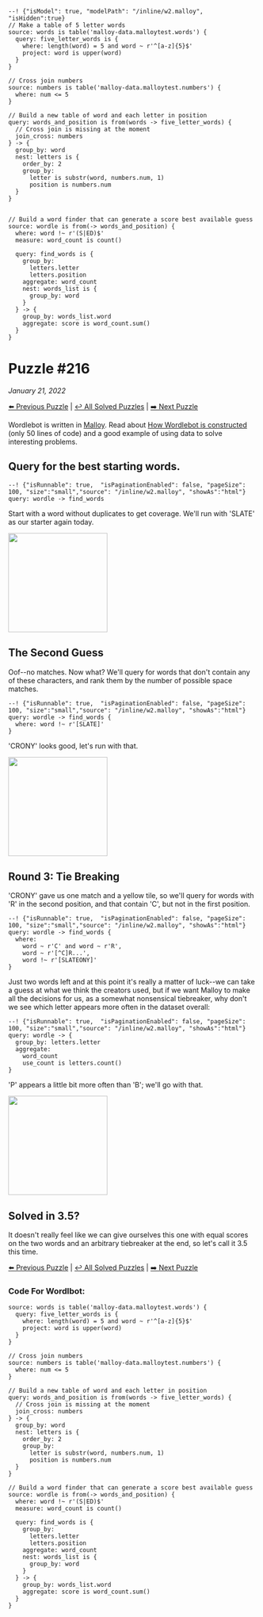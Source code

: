```malloy
--! {"isModel": true, "modelPath": "/inline/w2.malloy", "isHidden":true}
// Make a table of 5 letter words
source: words is table('malloy-data.malloytest.words') {
  query: five_letter_words is {
    where: length(word) = 5 and word ~ r'^[a-z]{5}$'
    project: word is upper(word)
  }
}

// Cross join numbers
source: numbers is table('malloy-data.malloytest.numbers') {
  where: num <= 5
}

// Build a new table of word and each letter in position
query: words_and_position is from(words -> five_letter_words) {
  // Cross join is missing at the moment
  join_cross: numbers
} -> {
  group_by: word
  nest: letters is {
    order_by: 2
    group_by:
      letter is substr(word, numbers.num, 1)
      position is numbers.num
  }
}


// Build a word finder that can generate a score best available guess
source: wordle is from(-> words_and_position) {
  where: word !~ r'(S|ED)$'
  measure: word_count is count()

  query: find_words is {
    group_by:
      letters.letter
      letters.position
    aggregate: word_count
    nest: words_list is {
      group_by: word
    }
  } -> {
    group_by: words_list.word
    aggregate: score is word_count.sum()
  }
}
```

# Puzzle #216
_January 21, 2022_

[⬅️ Previous Puzzle](wordle215.md)   |   [↩️ All Solved Puzzles](wordle5.md)  |  [➡️ Next Puzzle](wordle217.md)

Wordlebot is written in [Malloy](https://github.com/looker-open-source/malloy/). Read about [How Wordlebot is constructed](wordle.md) (only 50 lines of code) and a good example of using data to solve interesting problems.


## Query for the best starting words.

```malloy
--! {"isRunnable": true,  "isPaginationEnabled": false, "pageSize": 100, "size":"small","source": "/inline/w2.malloy", "showAs":"html"}
query: wordle -> find_words
```

Start with a word without duplicates to get coverage. We'll run with 'SLATE' as our starter again today.

<img src="/malloy/img/wordle216a.png" style="width: 200px">

## The Second Guess
Oof--no matches. Now what? We'll query for words that don't contain any of these characters, and rank them by the number of possible space matches.

```malloy
--! {"isRunnable": true,  "isPaginationEnabled": false, "pageSize": 100, "size":"small","source": "/inline/w2.malloy", "showAs":"html"}
query: wordle -> find_words {
  where: word !~ r'[SLATE]'
}
```

'CRONY' looks good, let's run with that.

<img src="/malloy/img/wordle216b.png" style="width: 200px">

## Round 3: Tie Breaking
'CRONY' gave us one match and a yellow tile, so we'll query for words with 'R' in the second position, and that contain 'C', but not in the first position.

```malloy
--! {"isRunnable": true,  "isPaginationEnabled": false, "pageSize": 100, "size":"small","source": "/inline/w2.malloy", "showAs":"html"}
query: wordle -> find_words {
  where:
    word ~ r'C' and word ~ r'R',
    word ~ r'[^C]R...',
    word !~ r'[SLATEONY]'
}
```

Just two words left and at this point it's really a matter of luck--we can take a guess at what we think the creators used, but if we want Malloy to make all the decisions for us, as a somewhat nonsensical tiebreaker, why don't we see which letter appears more often in the dataset overall:

```malloy
--! {"isRunnable": true,  "isPaginationEnabled": false, "pageSize": 100, "size":"small","source": "/inline/w2.malloy", "showAs":"html"}
query: wordle -> {
  group_by: letters.letter
  aggregate:
    word_count
    use_count is letters.count()
}
```

'P' appears a little bit more often than 'B'; we'll go with that.

<img src="/malloy/img/wordle216c.png" style="width: 200px">


## Solved in 3.5?
It doesn't really feel like we can give ourselves this one with equal scores on the two words and an arbitrary tiebreaker at the end, so let's call it 3.5 this time.

[⬅️ Previous Puzzle](wordle215.md)   |   [↩️ All Solved Puzzles](wordle5.md)  |  [➡️ Next Puzzle](wordle217.md)


### Code For Wordlbot:

```malloy
source: words is table('malloy-data.malloytest.words') {
  query: five_letter_words is {
    where: length(word) = 5 and word ~ r'^[a-z]{5}$'
    project: word is upper(word)
  }
}

// Cross join numbers
source: numbers is table('malloy-data.malloytest.numbers') {
  where: num <= 5
}

// Build a new table of word and each letter in position
query: words_and_position is from(words -> five_letter_words) {
  // Cross join is missing at the moment
  join_cross: numbers
} -> {
  group_by: word
  nest: letters is {
    order_by: 2
    group_by:
      letter is substr(word, numbers.num, 1)
      position is numbers.num
  }
}

// Build a word finder that can generate a score best available guess
source: wordle is from(-> words_and_position) {
  where: word !~ r'(S|ED)$'
  measure: word_count is count()

  query: find_words is {
    group_by:
      letters.letter
      letters.position
    aggregate: word_count
    nest: words_list is {
      group_by: word
    }
  } -> {
    group_by: words_list.word
    aggregate: score is word_count.sum()
  }
}
```
